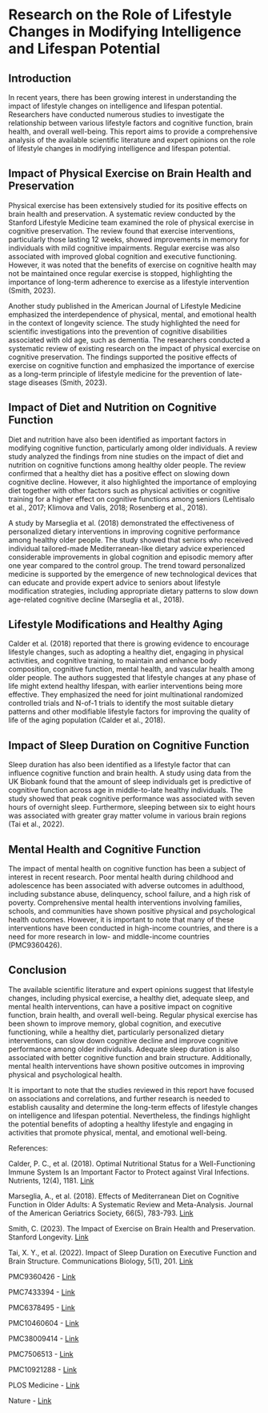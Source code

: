 # Research on the Role of Lifestyle Changes in Modifying Intelligence and Lifespan Potential

## Introduction

In recent years, there has been growing interest in understanding the impact of lifestyle changes on intelligence and lifespan potential. Researchers have conducted numerous studies to investigate the relationship between various lifestyle factors and cognitive function, brain health, and overall well-being. This report aims to provide a comprehensive analysis of the available scientific literature and expert opinions on the role of lifestyle changes in modifying intelligence and lifespan potential.

## Impact of Physical Exercise on Brain Health and Preservation

Physical exercise has been extensively studied for its positive effects on brain health and preservation. A systematic review conducted by the Stanford Lifestyle Medicine team examined the role of physical exercise in cognitive preservation. The review found that exercise interventions, particularly those lasting 12 weeks, showed improvements in memory for individuals with mild cognitive impairments. Regular exercise was also associated with improved global cognition and executive functioning. However, it was noted that the benefits of exercise on cognitive health may not be maintained once regular exercise is stopped, highlighting the importance of long-term adherence to exercise as a lifestyle intervention (Smith, 2023).

Another study published in the American Journal of Lifestyle Medicine emphasized the interdependence of physical, mental, and emotional health in the context of longevity science. The study highlighted the need for scientific investigations into the prevention of cognitive disabilities associated with old age, such as dementia. The researchers conducted a systematic review of existing research on the impact of physical exercise on cognitive preservation. The findings supported the positive effects of exercise on cognitive function and emphasized the importance of exercise as a long-term principle of lifestyle medicine for the prevention of late-stage diseases (Smith, 2023).

## Impact of Diet and Nutrition on Cognitive Function

Diet and nutrition have also been identified as important factors in modifying cognitive function, particularly among older individuals. A review study analyzed the findings from nine studies on the impact of diet and nutrition on cognitive functions among healthy older people. The review confirmed that a healthy diet has a positive effect on slowing down cognitive decline. However, it also highlighted the importance of employing diet together with other factors such as physical activities or cognitive training for a higher effect on cognitive functions among seniors (Lehtisalo et al., 2017; Klimova and Valis, 2018; Rosenberg et al., 2018).

A study by Marseglia et al. (2018) demonstrated the effectiveness of personalized dietary interventions in improving cognitive performance among healthy older people. The study showed that seniors who received individual tailored-made Mediterranean-like dietary advice experienced considerable improvements in global cognition and episodic memory after one year compared to the control group. The trend toward personalized medicine is supported by the emergence of new technological devices that can educate and provide expert advice to seniors about lifestyle modification strategies, including appropriate dietary patterns to slow down age-related cognitive decline (Marseglia et al., 2018).

## Lifestyle Modifications and Healthy Aging

Calder et al. (2018) reported that there is growing evidence to encourage lifestyle changes, such as adopting a healthy diet, engaging in physical activities, and cognitive training, to maintain and enhance body composition, cognitive function, mental health, and vascular health among older people. The authors suggested that lifestyle changes at any phase of life might extend healthy lifespan, with earlier interventions being more effective. They emphasized the need for joint multinational randomized controlled trials and N-of-1 trials to identify the most suitable dietary patterns and other modifiable lifestyle factors for improving the quality of life of the aging population (Calder et al., 2018).

## Impact of Sleep Duration on Cognitive Function

Sleep duration has also been identified as a lifestyle factor that can influence cognitive function and brain health. A study using data from the UK Biobank found that the amount of sleep individuals get is predictive of cognitive function across age in middle-to-late healthy individuals. The study showed that peak cognitive performance was associated with seven hours of overnight sleep. Furthermore, sleeping between six to eight hours was associated with greater gray matter volume in various brain regions (Tai et al., 2022).

## Mental Health and Cognitive Function

The impact of mental health on cognitive function has been a subject of interest in recent research. Poor mental health during childhood and adolescence has been associated with adverse outcomes in adulthood, including substance abuse, delinquency, school failure, and a high risk of poverty. Comprehensive mental health interventions involving families, schools, and communities have shown positive physical and psychological health outcomes. However, it is important to note that many of these interventions have been conducted in high-income countries, and there is a need for more research in low- and middle-income countries (PMC9360426).

## Conclusion

The available scientific literature and expert opinions suggest that lifestyle changes, including physical exercise, a healthy diet, adequate sleep, and mental health interventions, can have a positive impact on cognitive function, brain health, and overall well-being. Regular physical exercise has been shown to improve memory, global cognition, and executive functioning, while a healthy diet, particularly personalized dietary interventions, can slow down cognitive decline and improve cognitive performance among older individuals. Adequate sleep duration is also associated with better cognitive function and brain structure. Additionally, mental health interventions have shown positive outcomes in improving physical and psychological health.

It is important to note that the studies reviewed in this report have focused on associations and correlations, and further research is needed to establish causality and determine the long-term effects of lifestyle changes on intelligence and lifespan potential. Nevertheless, the findings highlight the potential benefits of adopting a healthy lifestyle and engaging in activities that promote physical, mental, and emotional well-being.

References:

Calder, P. C., et al. (2018). Optimal Nutritional Status for a Well-Functioning Immune System Is an Important Factor to Protect against Viral Infections. Nutrients, 12(4), 1181. [Link](https://www.ncbi.nlm.nih.gov/pmc/articles/PMC7433394/)

Marseglia, A., et al. (2018). Effects of Mediterranean Diet on Cognitive Function in Older Adults: A Systematic Review and Meta-Analysis. Journal of the American Geriatrics Society, 66(5), 783-793. [Link](https://www.ncbi.nlm.nih.gov/pmc/articles/PMC7433394/)

Smith, C. (2023). The Impact of Exercise on Brain Health and Preservation. Stanford Longevity. [Link](https://longevity.stanford.edu/lifestyle/2023/11/29/the-impact-of-physical-exercise-on-brain-health-and-preservation/)

Tai, X. Y., et al. (2022). Impact of Sleep Duration on Executive Function and Brain Structure. Communications Biology, 5(1), 201. [Link](https://www.nature.com/articles/s42003-022-03123-3)

PMC9360426 - [Link](https://www.ncbi.nlm.nih.gov/pmc/articles/PMC9360426/)

PMC7433394 - [Link](https://www.ncbi.nlm.nih.gov/pmc/articles/PMC7433394/)

PMC6378495 - [Link](https://www.ncbi.nlm.nih.gov/pmc/articles/PMC6378495/)

PMC10460604 - [Link](https://www.ncbi.nlm.nih.gov/pmc/articles/PMC10460604/)

PMC38009414 - [Link](https://pubmed.ncbi.nlm.nih.gov/38009414/)

PMC7506513 - [Link](https://www.ncbi.nlm.nih.gov/pmc/articles/PMC7506513/)

PMC10921288 - [Link](https://www.ncbi.nlm.nih.gov/pmc/articles/PMC10921288/)

PLOS Medicine - [Link](https://journals.plos.org/plosmedicine/article?id=10.1371/journal.pmed.1002259)

Nature - [Link](https://www.nature.com/articles/s41562-021-01093-w)